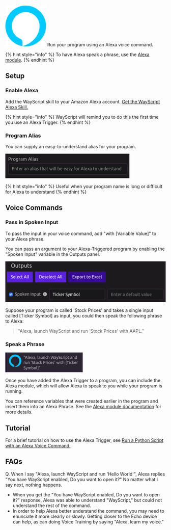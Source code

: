 [![](../../.gitbook/assets/alexa_128x128.png)](https://www.amazon.com/gp/product/B07QXXG32B)
Run your program using an Alexa voice command.

{% hint style="info" %}
To have Alexa speak a phrase, use the [Alexa module](../modules/alexa.md).
{% endhint %}

## Setup

### Enable Alexa

Add the WayScript skill to your Amazon Alexa account. [Get the WayScript Alexa Skill.](https://www.amazon.com/gp/product/B07QXXG32B)

{% hint style="info" %}
WayScript will remind you to do this the first time you use an Alexa Trigger.
{% endhint %}

### Program Alias

You can supply an easy-to-understand alias for your program.

![](../../.gitbook/assets/screen-shot-2019-07-15-at-3.09.16-pm.png)

{% hint style="info" %}
Useful when your program name is long or difficult for Alexa to understand
{% endhint %}

## Voice Commands

### Pass in Spoken Input

To pass the input in your voice command, add "with \[Variable Value\]" to your Alexa phrase.

You can pass an argument to your Alexa-Triggered program by enabling the "Spoken Input" variable in the Outputs panel.

![](../../.gitbook/assets/screen-shot-2019-07-15-at-3.11.21-pm.png)

Suppose your program is called 'Stock Prices' and takes a single input called \[Ticker Symbol\] as input, you could then speak the following phrase to Alexa:

> "Alexa, launch WayScript and run 'Stock Prices' with AAPL."

### Speak a Phrase

![](../../.gitbook/assets/screen-shot-2019-07-15-at-3.12.35-pm.png)

Once you have added the Alexa Trigger to a program, you can include the Alexa module, which will allow Alexa to speak to you while your program is running.

You can reference variables that were created earlier in the program and insert them into an Alexa Phrase. See the [Alexa module documentation](../modules/alexa.md) for more details.

## Tutorial

For a brief tutorial on how to use the Alexa Trigger, see [Run a Python Script with an Alexa Voice Command.](https://wayscript.com/blog_entry/36)

## FAQs

Q. When I say "Alexa, launch WayScript and run 'Hello World'", Alexa replies "You have WayScript enabled, Do you want to open it?" No matter what I say next, nothing happens. 

* When you get the "You have WayScript enabled, Do you want to open it?" response, Alexa was able to understand "WayScript," but could not understand the rest of the command. 
* In order to help Alexa better understand the command, you may need to enunciate it more clearly or slowly. Getting closer to the Echo device can help, as can doing Voice Training by saying "Alexa, learn my voice."



